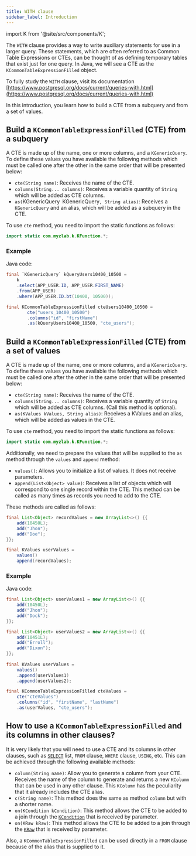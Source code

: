```yaml
---
title: WITH clause
sidebar_label: Introduction
---
```


import K from '@site/src/components/K';

The `WITH` clause provides a way to write auxiliary statements for use in a larger query. These statements, which are often referred to as Common Table Expressions or CTEs, can be thought of as defining temporary tables that exist just for one query. In Java, we will see a CTE as the `KCommonTableExpressionFilled` object.

To fully study the `WITH` clause, visit its documentation [https://www.postgresql.org/docs/current/queries-with.html](https://www.postgresql.org/docs/current/queries-with.html)

In this introduction, you learn how to build a CTE from a subquery and from a set of values.

## Build a `KCommonTableExpressionFilled` (CTE) from a subquery

A CTE is made up of the name, one or more columns, and a `KGenericQuery`. To define these values you have available the following methods which must be called one after the other in the same order that will be presented below:

- `cte(String name)`: Receives the name of the CTE.
- `columns(String... columns)`: Receives a variable quantity of `String` which will be added as CTE columns.
- `as(`KGenericQuery` `KGenericQuery`, String alias)`: Receives a `KGenericQuery` and an alias, which will be added as a subquery in the CTE.

To use `cte` method, you need to import the static functions as follows:

```java
import static com.myzlab.k.KFunction.*;
```

### Example

Java code:

```java
final `KGenericQuery` kQueryUsers10400_10500 =
    k
    .select(APP_USER.ID, APP_USER.FIRST_NAME)
    .from(APP_USER)
    .where(APP_USER.ID.bt(10400, 10500));

final KCommonTableExpressionFilled cteUsers10400_10500 = 
        cte("users_10400_10500")
        .columns("id", "firstName")
        .as(kQueryUsers10400_10500, "cte_users");
```

## Build a `KCommonTableExpressionFilled` (CTE) from a set of values

A CTE is made up of the name, one or more columns, and a `KGenericQuery`. To define these values you have available the following methods which must be called one after the other in the same order that will be presented below:

- `cte(String name)`: Receives the name of the CTE.
- `columns(String... columns)`: Receives a variable quantity of `String` which will be added as CTE columns. (Call this method is optional).
- `as(KValues kValues, String alias)`: Receives a KValues and an alias, which will be added as values in the CTE.

To use `cte` method, you need to import the static functions as follows:

```java
import static com.myzlab.k.KFunction.*;
```

Additionally, we need to prepare the values that will be supplied to the `as` method through the `values` and `append` method:

- `values()`: Allows you to initialize a list of values. It does not receive parameters.
- `append(List<Object> value)`: Receives a list of objects which will correspond to one single record within the CTE. This method can be called as many times as records you need to add to the CTE.

These methods are called as follows:

```java
final List<Object> recordValues = new ArrayList<>() {{
    add(10450L);
    add("Jhon");
    add("Doe");
}};

final KValues userValues =
    values()
    append(recordValues);
```

### Example

Java code:

```java
final List<Object> userValues1 = new ArrayList<>() {{
    add(10450L);
    add("Jhon");
    add("Dock");
}};

final List<Object> userValues2 = new ArrayList<>() {{
    add(10451L);
    add("Erroll");
    add("Dixon");
}};
    
final KValues userValues = 
    values()
    .append(userValues1)
    .append(userValues2);

final KCommonTableExpressionFilled cteValues = 
    cte("cteValues")
    .columns("id", "firstName", "lastName")
    .as(userValues, "cte_users");
```

## How to use a `KCommonTableExpressionFilled` and its columns in other clauses?

It is very likely that you will need to use a CTE and its columns in other clauses, such as [`SELECT`](/docs/select-statement/select/introduction) list, `FROM` clause, `WHERE` clause, `USING`, etc. This can be achieved through the following available methods:

- `column(String name)`: Allow you to generate a column from your CTE. Receives the name of the column to generate and returns a new `KColumn` that can be used in any other clause. This `KColumn` has the peculiarity that it already includes the CTE alias.
- `c(String name)`: This method does the same as method `column` but with a shorter name.
- `on(KCondition kCondition)`: This method allows the CTE to be added to a join through the [`KCondition`](/docs/kcondition/introduction) that is received by parameter.
- `on(KRaw kRaw)`: This method allows the CTE to be added to a join through the [`KRaw`](/docs/select-statement/select/introduction#7-kraw) that is received by parameter.

Also, a `KCommonTableExpressionFilled` can be used directly in a `FROM` clause because of the alias that is supplied to it.